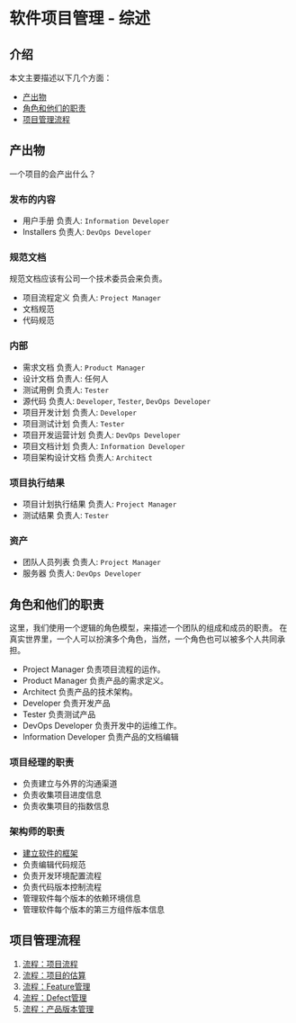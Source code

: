 # 软件项目管理 - 综述

## 介绍
本文主要描述以下几个方面：
- [产出物](#产出物)
- [角色和他们的职责](#角色和他们的职责)
- [项目管理流程](#项目管理流程)

## 产出物
一个项目的会产出什么？

### 发布的内容
- 用户手册
  负责人: `Information Developer`
- Installers
  负责人: `DevOps Developer`

### 规范文档
规范文档应该有公司一个技术委员会来负责。

- 项目流程定义
  负责人: `Project Manager`
- 文档规范
- 代码规范

### 内部
- 需求文档
  负责人: `Product Manager`
- 设计文档
  负责人: 任何人
- 测试用例
  负责人: `Tester`
- 源代码
  负责人: `Developer`, `Tester`, `DevOps Developer`
- 项目开发计划
  负责人: `Developer`
- 项目测试计划
  负责人: `Tester`
- 项目开发运营计划
  负责人: `DevOps Developer`
- 项目文档计划
  负责人: `Information Developer`
- 项目架构设计文档
  负责人: `Architect`

### 项目执行结果
- 项目计划执行结果
  负责人: `Project Manager`
- 测试结果
  负责人: `Tester`

### 资产
- 团队人员列表
  负责人: `Project Manager`
- 服务器
  负责人: `DevOps Developer`

## 角色和他们的职责
这里，我们使用一个逻辑的角色模型，来描述一个团队的组成和成员的职责。
在真实世界里，一个人可以扮演多个角色，当然，一个角色也可以被多个人共同承担。

- Project Manager
  负责项目流程的运作。
- Product Manager
  负责产品的需求定义。
- Architect
  负责产品的技术架构。
- Developer
  负责开发产品
- Tester
  负责测试产品
- DevOps Developer
  负责开发中的运维工作。
- Information Developer
  负责产品的文档编辑

### 项目经理的职责
- 负责建立与外界的沟通渠道
- 负责收集项目进度信息
- 负责收集项目的指数信息
  
### 架构师的职责
- [建立软件的框架](guidelines/Architecture.md)
- 负责编辑代码规范
- 负责开发环境配置流程
- 负责代码版本控制流程
- 管理软件每个版本的依赖环境信息
- 管理软件每个版本的第三方组件版本信息

## 项目管理流程

1. [流程：项目流程](processes/Process%20Project.md)
2. [流程：项目的估算](processes/Process%20Estimation.md)
3. [流程：Feature管理](processes/Process%20Feature%20Management.md)
4. [流程：Defect管理](processes/Process%20Defect%20Management.md)
5. [流程：产品版本管理](processes/Process%20Product%20Versions.md)